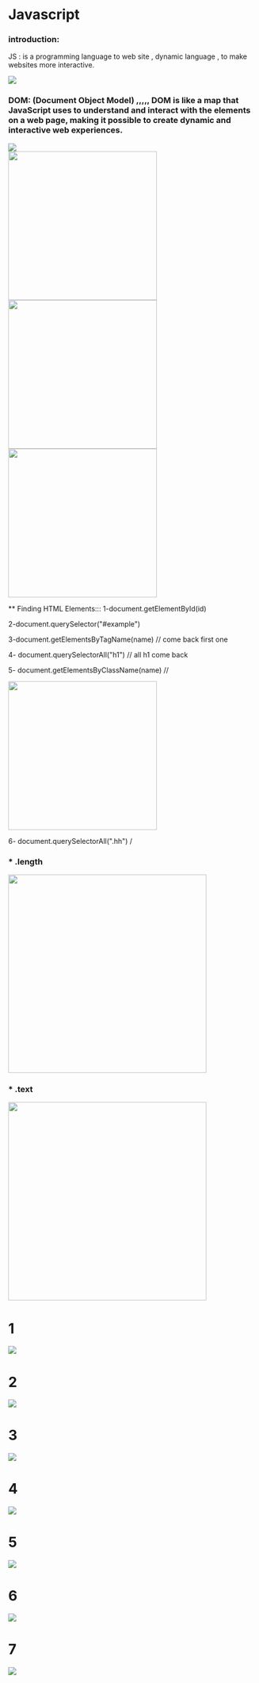 # Javascript
### introduction:
JS : is a programming language to web site , dynamic language , to make websites more interactive.

<img src="https://github.com/TamaraNoierat/Mastering-JavaScript-in-20-Days/assets/130704887/0e50d255-c656-479a-ad3c-26aaef222d17">

### DOM: (Document Object Model)  ,,,,,  DOM is like a map that JavaScript uses to understand and interact with the elements on a web page, making it possible to create dynamic and interactive web experiences.
<img src="https://github.com/TamaraNoierat/Mastering-JavaScript-in-20-Days/assets/130704887/98da4133-cc89-4230-a5ce-b07e1d1d1d85">




<div>




  
<img src="https://github.com/TamaraNoierat/Mastering-JavaScript-in-20-Days/assets/130704887/a895df98-2fdc-43cf-a3f3-04a17bd2b6cd" width="300">
<img src="https://github.com/TamaraNoierat/Mastering-JavaScript-in-20-Days/assets/130704887/fd8705f5-510b-46ef-99a2-5690f2226fd7" width="300">
<img src="https://github.com/TamaraNoierat/Mastering-JavaScript-in-20-Days/assets/130704887/2d0d1151-c033-4226-8495-059d0e3817fe" width="300">
  
</div>

** Finding HTML Elements:::
1-document.getElementById(id)

2-document.querySelector("#example") 

3-document.getElementsByTagName(name)  // come back first one


4- document.querySelectorAll("h1") // all h1 come back

5- document.getElementsByClassName(name) //



<img src="https://github.com/TamaraNoierat/Mastering-JavaScript-in-20-Days/assets/130704887/4763f420-8594-4c1e-8d5c-4ccc2e994c15" width="300">


6- document.querySelectorAll(".hh") /

 ### *    .length


<img src="https://github.com/TamaraNoierat/Mastering-JavaScript-in-20-Days/assets/130704887/ead823aa-6fce-49d2-8f01-a956c88bae60" width="400">

 ### *    .text 


<img src="https://github.com/TamaraNoierat/Mastering-JavaScript-in-20-Days/assets/130704887/95e04512-f176-47fc-b67d-73a44fb84a70" width="400" disblay="block">

# 1
 <img src="https://github.com/mahaalqerem/Mastering-JavaScript-in-20-Days/assets/138065974/9decc7fd-0f3b-4738-9bcb-e6f9aac920f5">
 
# 2
 <img src="https://github.com/mahaalqerem/Mastering-JavaScript-in-20-Days/assets/138065974/f47d7259-6c5f-45d7-bd1e-36c7323a916a">

 # 3
 <img src="https://github.com/mahaalqerem/Mastering-JavaScript-in-20-Days/assets/138065974/4bd79adc-26c7-4e06-bd45-6ed7a175ea89">

 # 4
 <img src="https://github.com/mahaalqerem/Mastering-JavaScript-in-20-Days/assets/138065974/b633c959-98d8-48da-a1c1-6557b8d26077">

 # 5
 <img src="https://github.com/mahaalqerem/Mastering-JavaScript-in-20-Days/assets/138065974/bc8947a2-1fd8-4a35-96de-1743bf772d6f">

 # 6
 <img src="https://github.com/mahaalqerem/Mastering-JavaScript-in-20-Days/assets/138065974/e72f4c0e-4329-4215-ac75-8606caa3b20c">

 # 7
 <img src="https://github.com/mahaalqerem/Mastering-JavaScript-in-20-Days/assets/138065974/e93260c5-329c-44e3-9d9e-6ac5cc3a090f">







